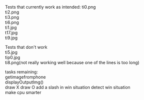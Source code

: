 Tests that currently work as intended:
ti0.png<br/>
ti2.png<br/>
ti3.png<br/>
ti6.png<br/>
ti1.jpg<br/>
t17.jpg<br/>
ti9.jpg<br/>

Tests that don't work<br/>
ti5.jpg<br/>
tip0.jpg<br/>
ti8.png(not really working well because one of the lines is too long)<br/>

tasks remaining:<br/>
getimagefromphone<br/>
displayOutputImg()<br/>
  draw X
  draw O
  add a slash in win situation
detect win situation<br/>
make cpu smarter<br/>
